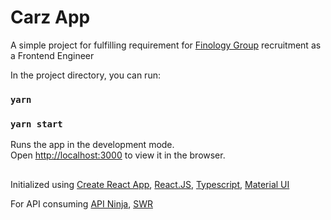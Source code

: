 # Carz App

A simple project for fulfilling requirement for
[Finology Group](https://finology-group.com/) recruitment as a Frontend Engineer

In the project directory, you can run:

### `yarn`

### `yarn start`

Runs the app in the development mode.\
Open [http://localhost:3000](http://localhost:3000) to view it in the browser.

##

Initialized using
[Create React App](https://facebook.github.io/create-react-app/docs/getting-started),
[React.JS](https://reactjs.org/), [Typescript](https://www.typescriptlang.org/), [Material UI](https://mui.com/)

For API consuming
[API Ninja](https://api-ninjas.com/), [SWR](https://swr.vercel.app/)
